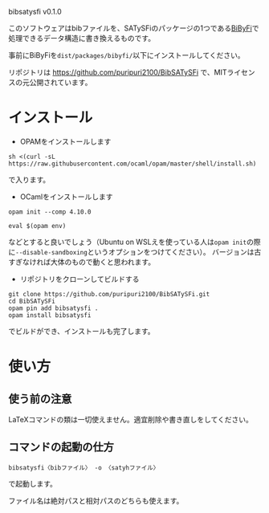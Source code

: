 bibsatysfi v0.1.0

このソフトウェアはbibファイルを、SATySFiのパッケージの1つである[BiByFi](https://github.com/namachan10777/BiByFi)で処理できるデータ構造に書き換えるものです。

事前にBiByFiを`dist/packages/bibyfi/`以下にインストールしてください。

リポジトリは https://github.com/puripuri2100/BibSATySFi で、MITライセンスの元公開されています。

# インストール

- OPAMをインストールします
```
sh <(curl -sL https://raw.githubusercontent.com/ocaml/opam/master/shell/install.sh)
```
で入ります。
- OCamlをインストールします
```
opam init --comp 4.10.0

eval $(opam env)
```
などとすると良いでしょう（Ubuntu on WSLえを使っている人は`opam init`の際に`--disable-sandboxing`というオプションをつけてください）。
バージョンは古すぎなければ大体のもので動くと思われます。
- リポジトリをクローンしてビルドする
```
git clone https://github.com/puripuri2100/BibSATySFi.git
cd BibSATySFi
opam pin add bibsatysfi .
opam install bibsatysfi
```
でビルドができ、インストールも完了します。


# 使い方

## 使う前の注意

LaTeXコマンドの類は一切使えません。適宜削除や書き直しをしてください。

## コマンドの起動の仕方

```
bibsatysfi〈bibファイル〉 -o 〈satyhファイル〉
```

で起動します。

ファイル名は絶対パスと相対パスのどちらも使えます。
